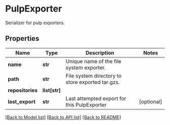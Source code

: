 # PulpExporter

Serializer for pulp exporters.
## Properties
Name | Type | Description | Notes
------------ | ------------- | ------------- | -------------
**name** | **str** | Unique name of the file system exporter. | 
**path** | **str** | File system directory to store exported tar.gzs. | 
**repositories** | **list[str]** |  | 
**last_export** | **str** | Last attempted export for this PulpExporter | [optional] 

[[Back to Model list]](../README.md#documentation-for-models) [[Back to API list]](../README.md#documentation-for-api-endpoints) [[Back to README]](../README.md)



